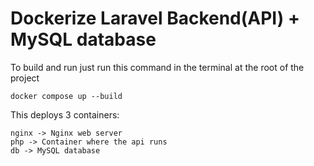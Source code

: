 # Dockerize Laravel Backend(API) + MySQL database

To build and run just run this command in the terminal at the root of the project 
```
docker compose up --build
```
This deploys 3 containers:
```
nginx -> Nginx web server 
php -> Container where the api runs
db -> MySQL database
```
